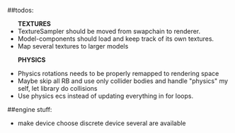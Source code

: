 ##todos:
<ul>
<b>TEXTURES</b>
<li>TextureSampler should be moved from swapchain to renderer.</li>
<li>Model-components should load and keep track of its own textures.</li>
<li>Map several textures to larger models</li>

<b>PHYSICS</b>
<li>Physics rotations needs to be properly remapped to rendering space</li>
<li>Maybe skip all RB and use only collider bodies and handle "physics" my self, let library do collisions</li>
<li>Use physics ecs instead of updating everything in for loops.</li>

</ul>

##engine stuff:
<ul>
<li>make device choose discrete device several are available</li>

</ul>